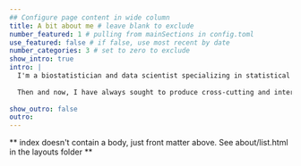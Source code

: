 ```yaml
---
## Configure page content in wide column
title: A bit about me # leave blank to exclude
number_featured: 1 # pulling from mainSections in config.toml
use_featured: false # if false, use most recent by date
number_categories: 3 # set to zero to exclude
show_intro: true
intro: |
  I'm a biostatistician and data scientist specializing in statistical methods for neuroimaging and high-dimensional data. I'm currently an Assistant Professor of Clinical Biostatistics (in Psychiatry) in Columbia University's [Mental Health Data Science Division](https://www.columbiapsychiatry.org/research/research-areas/mental-health-data-science), and a Research Scientist at the New York State Psychiatric Institute. I previously received my PhD in Biostatistics from the University of Pennsylvania, and my BS in Psychology from Haverford College. 
  
  Then and now, I have always sought to produce cross-cutting and interdisciplinary work (so please reach out if you'd like to chat or brainstorm collaborations!). Some of my favorite recent team-ups have included developing statistical methods for multiple sclerosis research with [Taki Shinohara](https://www.cceb.med.upenn.edu/pennsive/personnel), investigating inequities in scientific citation practices with [Dani Bassett](https://complexsystemsupenn.com/personal) and [Perry Zurn](https://www.perryzurn.com/), and delving into job automation and skill networks with the folks at [The Pudding](https://www.pudding.cool). You can find a few examples of my most recent work below, and a more comprensive list on the [research](/research) and [projects](/projects) pages.
  
show_outro: false
outro:
---
```


** index doesn't contain a body, just front matter above.
See about/list.html in the layouts folder **